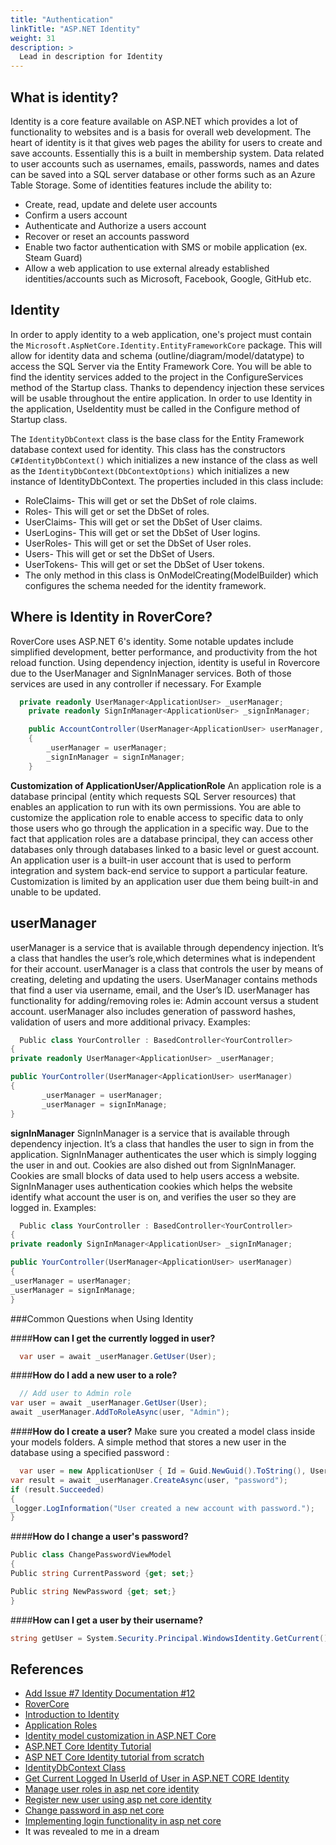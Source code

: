 ```yaml
---
title: "Authentication"
linkTitle: "ASP.NET Identity"
weight: 31
description: >
  Lead in description for Identity
---
```

## What is identity?
Identity is a core feature available on ASP.NET which provides a lot of functionality to websites and is a basis for overall web development. The heart of identity is it that gives web pages the ability for users to create and save accounts. Essentially this is a built in membership system. Data related to user accounts such as usernames, emails, passwords, names and dates can be saved into a SQL server database or other forms such as an Azure Table Storage. Some of identities features include the ability to: 
- Create, read, update and delete user accounts
- Confirm a users account
- Authenticate and Authorize a users account
- Recover or reset an accounts password
- Enable two factor authentication with SMS or mobile application (ex. Steam Guard)
- Allow a web application to use external already established identities/accounts such as Microsoft, Facebook, Google, GitHub etc. 


## Identity
In order to apply identity to a web application, one's project must contain the `Microsoft.AspNetCore.Identity.EntityFrameworkCore` package. This will allow for identity data and schema (outline/diagram/model/datatype) to access the SQL Server via the Entity Framework Core. You will be able to find the identity services added to the project in the ConfigureServices method of the Startup class. Thanks to dependency injection these services will be usable throughout the entire application. In order to use Identity in the application, UseIdentity must be called in the Configure method of Startup class. 	

The `IdentityDbContext` class is the base class for the Entity Framework database context used for identity. This class has the constructors ```C#IdentityDbContext()``` which initializes a new instance of the class as well as the `IdentityDbContext(DbContextOptions)` which initializes a new instance of IdentityDbContext. The properties included in this class include:
- RoleClaims- This will get or set the DbSet<TEntity> of role claims. 
- Roles- This will get or set the DbSet<TEntity> of roles.
- UserClaims- This will get or set the DbSet<TEntity> of User claims. 
- UserLogins- This will get or set the DbSet<TEntity> of User logins. 
- UserRoles- This will get or set the DbSet<TEntity> of User roles.
- Users- This will get or set the DbSet<TEntity> of Users. 
- UserTokens- This will get or set the DbSet<TEntity> of User tokens. 
- The only method in this class is OnModelCreating(ModelBuilder) which configures the schema needed for the identity framework. 

## **Where is Identity in RoverCore?**
RoverCore uses ASP.NET 6's identity. Some notable updates include simplified development, better performance, and productivity from the hot reload function. Using dependency injection, identity is useful in Rovercore due to the UserManager and SignInManager services. Both of those services are used in any controller if necessary. For Example 
```C#
  private readonly UserManager<ApplicationUser> _userManager;
    private readonly SignInManager<ApplicationUser> _signInManager;

    public AccountController(UserManager<ApplicationUser> userManager, SignInManager<ApplicationUser> signInManager)
    {
        _userManager = userManager;
        _signInManager = signInManager;
    }
  ```



**Customization of ApplicationUser/ApplicationRole**
An application role is a database principal (entity which requests SQL Server resources) that enables an application to run with its own permissions. You are able to customize the application role to enable access to specific data to only those users who go through the application in a specific way. Due to the fact that application roles are a database principal, they can access other databases only through databases linked to a basic level or guest account. 
An application user is a built-in user account that is used to perform integration and system back-end service to support a particular feature. Customization is limited by an application user due them being built-in and unable to be updated.

## **userManager**
userManager is a service that is available through dependency injection. It’s a class that handles the user’s role,which determines what is independent for their account. userManager is  a class that controls the user by means of creating, deleting and updating the users. UserManager contains methods that find a user via username, email, and the User’s ID. userManager has functionality for adding/removing roles ie: Admin account versus a student account. userManager also includes generation of password hashes, validation of users and more additional privacy. 
Examples:
```C#
  Public class YourController : BasedController<YourController>
{
private readonly UserManager<ApplicationUser> _userManager;

public YourController(UserManager<ApplicationUser> userManager)
{
       _userManager = userManager;
       _userManager = signInManage;
}
  ```



**signInManager**
SignInManager is a service that is available through dependency injection. It’s a class that handles the user to sign in from the application. SignInManager authenticates the user which is simply logging the user in and out. Cookies are also dished out from SignInManager. Cookies are small blocks of  data used to help users access a website. SignInManager uses authentication cookies which helps the website identify what account the user is on, and verifies the user so they are logged in. 
Examples:
```C#
  Public class YourController : BasedController<YourController>
{
private readonly SignInManager<ApplicationUser> _signInManager;

public YourController(UserManager<ApplicationUser> userManager)
{
_userManager = userManager;
_userManager = signInManage;
}
  ```



###Common Questions when Using Identity


####**How can I get the currently logged in user?**

```C#
  var user = await _userManager.GetUser(User);
  ```


####**How do I add a new user to a role?**

```C#
  // Add user to Admin role
var user = await _userManager.GetUser(User);
await _userManager.AddToRoleAsync(user, "Admin");
  ```


####**How do I create a user?**
Make sure you created a model class inside your models folders. A simple method that stores a new user in the database using a specified password :
```C#
  var user = new ApplicationUser { Id = Guid.NewGuid().ToString(), UserName = "bill", Email = "bill@microsoft.com" };
var result = await _userManager.CreateAsync(user, "password");
if (result.Succeeded)
{
_logger.LogInformation("User created a new account with password.");
}
```


####**How do I change a user's password?**
```C#
Public class ChangePasswordViewModel
{
Public string CurrentPassword {get; set;}

Public string NewPassword {get; set;}
}
```


####**How can I get a user by their username?**
```C#
string getUser = System.Security.Principal.WindowsIdentity.GetCurrent().Name.ToString();
```




## References
* [Add Issue #7 Identity Documentation #12](https://github.com/RoverCore/Documentation/issues/7)
* [RoverCore](https://github.com/RoverCore/RoverCore)
* [Introduction to Identity](https://jakeydocs.readthedocs.io/en/latest/security/authentication/identity.html#:~:text=ASP.NET%20Core%20Identity%20is,Microsoft%20Account%2C%20Twitter%20and%20more.)
* [Application Roles](https://docs.microsoft.com/en-us/sql/relational-databases/security/authentication-access/application-roles?view=sql-server-ver15#:~:text=An%20application%20role%20is%20a,connect%20through%20a%20particular%20application.)
* [Identity model customization in ASP.NET Core](https://docs.microsoft.com/en-us/aspnet/core/security/authentication/customize-identity-model?view=aspnetcore-6.0)
* [ASP.NET Core Identity Tutorial](https://www.tektutorialshub.com/asp-net-core/asp-net-core-identity-tutorial/)
* [ASP NET Core Identity tutorial from scratch](https://www.youtube.com/watch?v=egITMrwMOPU)
* [IdentityDbContext Class](https://docs.microsoft.com/en-us/dotnet/api/microsoft.aspnetcore.identity.entityframeworkcore.identitydbcontext?view=aspnetcore-6.0)
* [Get Current Logged In UserId of User in ASP.NET CORE Identity](https://youtu.be/OP_KDWlAgCQ)
* [Manage user roles in asp net core identity](https://youtu.be/1OaVUy1pRXA)
* [Register new user using asp net core identity](https://youtu.be/sPbDrqpme_w)
* [Change password in asp net core  ](https://youtu.be/r7VzoLhFLd0)
* [Implementing login functionality in asp net core](https://youtu.be/9d8DXXc71RI)
* It was revealed to me in a dream

